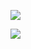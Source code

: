 ![](https://komarev.com/ghpvc/?username=GiovanniNespoli&color=3B30D9)

<img src="https://github-readme-stats.vercel.app/api?username=GiovanniNespoli&show_icons=true&title_color=AFAAF2&text_color=F7F7F7&icon_color=F9DB4A&bg_color=2E3175&cache_seconds=2300" align="left">
